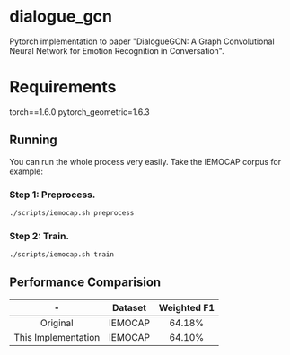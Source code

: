 # dialogue_gcn
Pytorch implementation to paper "DialogueGCN: A Graph Convolutional Neural Network for Emotion Recognition in Conversation". 

# Requirements
torch==1.6.0
pytorch_geometric=1.6.3

## Running
You can run the whole process very easily. Take the IEMOCAP corpus for example:

### Step 1: Preprocess.
```bash
./scripts/iemocap.sh preprocess
```

### Step 2: Train.
```bash
./scripts/iemocap.sh train
```

## Performance Comparision

-|Dataset|Weighted F1
:-:|:-:|:-:
Original|IEMOCAP|64.18%
This Implementation|IEMOCAP|64.10%
